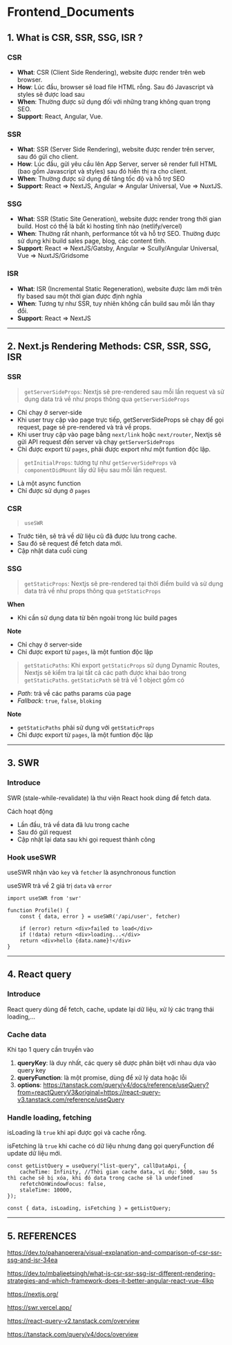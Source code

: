 # Frontend_Documents

## 1. What is CSR, SSR, SSG, ISR ?

### CSR

- **What**: CSR (Client Side Rendering), website được render trên web browser.
- **How**: Lúc đầu, browser sẽ load file HTML rỗng. Sau đó Javascript và styles sẽ được load sau
- **When**: Thường được sử dụng đối với những trang không quan trọng SEO.
- **Support**: React, Angular, Vue.

### SSR

- **What**: SSR (Server Side Rendering), website được render trên server, sau đó gửi cho client.
- **How**: Lúc đầu, gửi yêu cầu lên App Server, server sẽ render full HTML (bao gồm Javascript và styles) sau đó hiển thị ra cho client.
- **When**: Thường được sử dụng để tăng tốc độ và hỗ trợ SEO
- **Support**: React => NextJS, Angular => Angular Universal, Vue => NuxtJS.

### SSG

- **What**: SSR (Static Site Generation), website được render trong thời gian build. Host có thể là bất kì hosting tĩnh nào (netlify/vercel)
- **When**: Thường rất nhanh, performance tốt và hỗ trợ SEO. Thường được sử dụng khi build sales page, blog, các content tĩnh.
- **Support**: React => NextJS/Gatsby, Angular => Scully/Angular Universal, Vue => NuxtJS/Gridsome

### ISR

- **What**: ISR (Incremental Static Regeneration), website được làm mới trên fly based sau một thời gian được định nghĩa
- **When**: Tương tự như SSR, tuy nhiên không cần build sau mỗi lần thay đổi.
- **Support**: React => NextJS

---

## 2. Next.js Rendering Methods: CSR, SSR, SSG, ISR

### SSR

> `getServerSideProps`: Nextjs sẽ pre-rendered sau mỗi lần request và sử dụng data trả về như props thông qua `getServerSideProps`

- Chỉ chạy ở server-side
- Khi user truy cập vào page trực tiếp, getServerSideProps sẽ chạy để gọi request, page sẽ pre-rendered và trả về props.
- Khi user truy cập vào page bằng `next/link` hoặc `next/router`, Nextjs sẽ gửi API request đến server và chạy `getServerSideProps`
- Chỉ được export từ `pages`, phải được export như một funtion độc lập.

> `getInitialProps`: tương tự như `getServerSideProps` và `componentDidMount` lấy dữ liệu sau mỗi lần request.

- Là một async function
- Chỉ được sử dụng ở `pages`

### CSR

> `useSWR`

- Trước tiên, sẽ trả về dữ liệu cũ đã được lưu trong cache.
- Sau đó sẽ request để fetch data mới.
- Cập nhật data cuối cùng

### SSG

> `getStaticProps`: Nextjs sẽ pre-rendered tại thời điểm build và sử dụng data trả về như props thông qua `getStaticProps`

**When**

- Khi cần sử dụng data từ bên ngoài trong lúc build pages

**Note**

- Chỉ chạy ở server-side
- Chỉ được export từ `pages`, là một funtion độc lập

> `getStaticPaths`: Khi export `getStaticProps` sử dụng Dynamic Routes, Nextjs sẽ kiểm tra lại tất cả các path được khai báo trong `getStaticPaths`. `getStaticPath` sẽ trả về 1 object gồm có

- _Path_: trả về các paths params của page
- _Fallback_: `true`, `false`, `bloking`

**Note**

- `getStaticPaths` phải sử dụng với `getStaticProps`
- Chỉ được export từ `pages`, là một funtion độc lập

---

## 3. SWR

### **Introduce**

SWR (stale-while-revalidate) là thư viện React hook dùng để fetch data.

Cách hoạt động

- Lần đầu, trả về data đã lưu trong cache
- Sau đó gửi request
- Cập nhật lại data sau khi gọi request thành công

### **Hook useSWR**

useSWR nhận vào `key` và `fetcher` là asynchronous function

useSWR trả về 2 giá trị `data` và `error`

    import useSWR from 'swr'

    function Profile() {
        const { data, error } = useSWR('/api/user', fetcher)

        if (error) return <div>failed to load</div>
        if (!data) return <div>loading...</div>
        return <div>hello {data.name}!</div>
    }

---

## 4. React query

### **Introduce**

React query dùng để fetch, cache, update lại dữ liệu, xử lý các trạng thái loading,...

### **Cache data**

Khi tạo 1 query cần truyền vào

1. **queryKey**: là duy nhất, các query sẽ được phân biệt với nhau dựa vào query key
2. **queryFunction**: là một promise, dùng để xử lý data hoặc lỗi
3. **options**: https://tanstack.com/query/v4/docs/reference/useQuery?from=reactQueryV3&original=https://react-query-v3.tanstack.com/reference/useQuery

### **Handle loading, fetching**

isLoading là `true` khi api được gọi và cache rỗng.

isFetching là `true` khi cache có dữ liệu nhưng đang gọi queryFunction để update dữ liệu mới.

    const getListQuery = useQuery("list-query", callDataApi, {
        cacheTime: Infinity, //Thời gian cache data, ví dụ: 5000, sau 5s thì cache sẽ bị xóa, khi đó data trong cache sẽ là undefined
        refetchOnWindowFocus: false,
        staleTime: 10000,
    });

    const { data, isLoading, isFetching } = getListQuery;

---

## 5. REFERENCES

https://dev.to/pahanperera/visual-explanation-and-comparison-of-csr-ssr-ssg-and-isr-34ea

https://dev.to/mbaljeetsingh/what-is-csr-ssr-ssg-isr-different-rendering-strategies-and-which-framework-does-it-better-angular-react-vue-4lkp

https://nextjs.org/

https://swr.vercel.app/

https://react-query-v2.tanstack.com/overview

https://tanstack.com/query/v4/docs/overview
